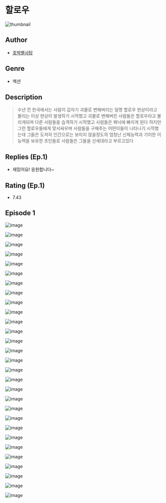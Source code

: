 # 할로우
![thumbnail](https://image-comic.pstatic.net/user_contents_data/challenge_comic/2023/05/23/346616/upload_7077233307199616565_480x623.jpeg)

## Author
- [호박별사탕](https://comic.naver.com/artistTitle?id=346616)

## Genre
- 액션

## Description
> 수년 전 한국에서는 사람이 갑자기 괴물로 변해버리는 일명 할로우 현상이라고 불리는 이상 현상이 발생하기 시작했고 괴물로 변해버린 사람들은 할로우라고 불리게되며 다른 사람들을 습격하기 시작했고 사람들은 패닉에 빠지게 된다 하지만 그런 할로우들에게 맞서싸우며 사람들을 구해주는 어떤이들이 나타나기 시작했는데 그들은 도저히 인간으로는 보이지 않을정도의 엄청난 신체능력과 기이한 이능력을 보유한 초인들로 사람들은 그들을 신세대라고 부르고있다

## Replies (Ep.1)
- 재밌어요! 응원합니다~

## Rating (Ep.1)
- 7.43

## Episode 1
![image](https://image-comic.pstatic.net/user_contents_data/challenge_comic/2023/05/23/346616/upload_3774637940267891000.jpeg)

![image](https://image-comic.pstatic.net/user_contents_data/challenge_comic/2023/05/23/346616/upload_7377231958116426850.jpeg)

![image](https://image-comic.pstatic.net/user_contents_data/challenge_comic/2023/05/23/346616/upload_3978476611391676771.jpeg)

![image](https://image-comic.pstatic.net/user_contents_data/challenge_comic/2023/05/23/346616/upload_3991986310846297185.jpeg)

![image](https://image-comic.pstatic.net/user_contents_data/challenge_comic/2023/05/23/346616/upload_3906928091374970424.jpeg)

![image](https://image-comic.pstatic.net/user_contents_data/challenge_comic/2023/05/23/346616/upload_7075828122749710899.jpeg)

![image](https://image-comic.pstatic.net/user_contents_data/challenge_comic/2023/05/23/346616/upload_4063151990551099186.jpeg)

![image](https://image-comic.pstatic.net/user_contents_data/challenge_comic/2023/05/23/346616/upload_3846978100304897635.jpeg)

![image](https://image-comic.pstatic.net/user_contents_data/challenge_comic/2023/05/23/346616/upload_7003156133589443683.jpeg)

![image](https://image-comic.pstatic.net/user_contents_data/challenge_comic/2023/05/23/346616/upload_3990863478317736289.jpeg)

![image](https://image-comic.pstatic.net/user_contents_data/challenge_comic/2023/05/23/346616/upload_7234576926582716208.jpeg)

![image](https://image-comic.pstatic.net/user_contents_data/challenge_comic/2023/05/23/346616/upload_7364619284224500528.jpeg)

![image](https://image-comic.pstatic.net/user_contents_data/challenge_comic/2023/05/23/346616/upload_7305740432198165044.jpeg)

![image](https://image-comic.pstatic.net/user_contents_data/challenge_comic/2023/05/23/346616/upload_7149237038858254128.jpeg)

![image](https://image-comic.pstatic.net/user_contents_data/challenge_comic/2023/05/23/346616/upload_3762023252754456930.jpeg)

![image](https://image-comic.pstatic.net/user_contents_data/challenge_comic/2023/05/23/346616/upload_3761692500866327653.jpeg)

![image](https://image-comic.pstatic.net/user_contents_data/challenge_comic/2023/05/23/346616/upload_7220173147346450532.jpeg)

![image](https://image-comic.pstatic.net/user_contents_data/challenge_comic/2023/05/23/346616/upload_3834869200927875938.jpeg)

![image](https://image-comic.pstatic.net/user_contents_data/challenge_comic/2023/05/23/346616/upload_7090184463236358758.jpeg)

![image](https://image-comic.pstatic.net/user_contents_data/challenge_comic/2023/05/23/346616/upload_3977912338706030947.jpeg)

![image](https://image-comic.pstatic.net/user_contents_data/challenge_comic/2023/05/23/346616/upload_7161622139649548849.jpeg)

![image](https://image-comic.pstatic.net/user_contents_data/challenge_comic/2023/05/23/346616/upload_7364011439028778593.jpeg)

![image](https://image-comic.pstatic.net/user_contents_data/challenge_comic/2023/05/23/346616/upload_3688503282515719992.jpeg)

![image](https://image-comic.pstatic.net/user_contents_data/challenge_comic/2023/05/23/346616/upload_4049636785720013110.jpeg)

![image](https://image-comic.pstatic.net/user_contents_data/challenge_comic/2023/05/23/346616/upload_3775533154075684964.jpeg)

![image](https://image-comic.pstatic.net/user_contents_data/challenge_comic/2023/05/23/346616/upload_3559642726514570598.jpeg)

![image](https://image-comic.pstatic.net/user_contents_data/challenge_comic/2023/05/23/346616/upload_3833464020031255093.jpeg)

![image](https://image-comic.pstatic.net/user_contents_data/challenge_comic/2023/05/23/346616/upload_3904729068119286580.jpeg)

![image](https://image-comic.pstatic.net/user_contents_data/challenge_comic/2023/05/23/346616/upload_3486121687634044006.jpeg)
